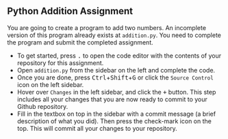 ## Python Addition Assignment

You are going to create a program to add two numbers. An incomplete version of this program already exists at `addition.py`. You need to complete the program and submit the completed assignment. 

- To get started, press <kbd>.</kbd> to open the code editor with the contents of your repository for this assignment. 
- Open `addition.py` from the sidebar on the left and complete the code. 
- Once you are done, press <kbd>Ctrl</kbd>+<kbd>Shift</kbd>+<kbd>G</kbd> or click the `Source Control` icon on the left sidebar. 
- Hover over `Changes` in the left sidebar, and click the <kbd>+</kbd> button. This step includes all your changes that you are now ready to commit to your Github repository. 
- Fill in the textbox on top in the sidebar with a commit message (a brief description of what you did). Then press the check-mark icon on the top. This will commit all your changes to your repository. 



